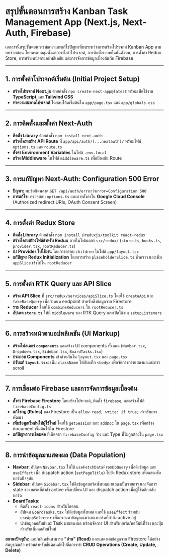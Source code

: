 # สรุปขั้นตอนการสร้าง Kanban Task Management App (Next.js, Next-Auth, Firebase)

เอกสารนี้สรุปขั้นตอนการพัฒนาและแก้ไขปัญหาที่พบระหว่างการสร้างโปรเจกต์ Kanban App ตามบทช่วยสอน โดยครอบคลุมตั้งแต่การตั้งค่าโปรเจกต์, การติดตั้งระบบยืนยันตัวตน, การตั้งค่า Redux Store, การสร้างหน้าตาแอปพลิเคชัน และการจัดการข้อมูลเบื้องต้นกับ Firebase

---

## 1. การตั้งค่าโปรเจกต์เริ่มต้น (Initial Project Setup)

- **สร้างโปรเจกต์ Next.js** ด้วยคำสั่ง `npx create-next-app@latest` พร้อมเปิดใช้งาน **TypeScript** และ **Tailwind CSS**
- **ทำความสะอาดโปรเจกต์** โดยลบโค้ดเริ่มต้นใน `app/page.tsx` และ `app/globals.css`

---

## 2. การติดตั้งและตั้งค่า Next-Auth

- **ติดตั้ง Library** ด้วยคำสั่ง `npm install next-auth`
- **สร้างโครงสร้าง API Route** ที่ `app/api/auth/[...nextauth]/` พร้อมไฟล์ `options.ts` และ `route.ts`
- **ตั้งค่า Environment Variables** ในไฟล์ `.env.local`
- **สร้าง Middleware** ในไฟล์ `middleware.ts` เพื่อป้องกัน Route

---

## 3. การแก้ปัญหา Next-Auth: Configuration 500 Error

- **ปัญหา:** พบข้อผิดพลาด `GET /api/auth/error?error=Configuration 500`
- **การแก้ไข:** ตรวจสอบ `options.ts` และการตั้งค่าใน **Google Cloud Console** (Authorized redirect URIs, OAuth Consent Screen)

---

## 4. การตั้งค่า Redux Store

- **ติดตั้ง Library** ด้วยคำสั่ง `npm install @reduxjs/toolkit react-redux`
- **สร้างโครงสร้างไฟล์สำหรับ Redux** ภายในโฟลเดอร์ `src/redux/` (`store.ts`, `hooks.ts`, `provider.tsx`, `rootReducer.ts`)
- **นำ Provider ไปใช้งาน** โดยการครอบ `children` ในไฟล์ `app/layout.tsx`
- **แก้ปัญหา Redux Initialization** โดยการสร้าง `placeholderSlice.ts` ชั่วคราว และเพิ่ม `appSlice` เข้าไปใน `rootReducer`

---

## 5. การตั้งค่า RTK Query และ API Slice

- **สร้าง API Slice** ที่ `src/redux/services/apiSlice.ts` โดยใช้ `createApi` และ `fakeBaseQuery` เพื่อกำหนด endpoint สำหรับดึงข้อมูลจาก Firestore
- **รวม Reducer** โดยใช้ `combineReducers` ใน `rootReducer.ts`
- **อัปเดต `store.ts`** ให้มี `middleware` ของ RTK Query และเปิดใช้งาน `setupListeners`

---

## 6. การสร้างหน้าตาแอปพลิเคชัน (UI Markup)

- **สร้างโฟลเดอร์ `components`** และสร้าง UI components ทั้งหมด (`Navbar.tsx`, `Dropdown.tsx`, `Sidebar.tsx`, `BoardTasks.tsx`)
- **ประกอบ Components** เข้าด้วยกันใน `layout.tsx` และ `page.tsx`
- **ปรับแก้ `layout.tsx`**: เพิ่ม `className` ให้กับแท็ก `<body>` เพื่อจัดการการแสดงผลและการ scroll

---

## 7. การเชื่อมต่อ Firebase และการจัดการข้อมูลเบื้องต้น

- **ตั้งค่า Firebase Firestore** โดยสร้างโปรเจกต์, ติดตั้ง `firebase`, และสร้างไฟล์ `firebaseConfig.ts`
- **แก้ไขกฎ (Rules)** ของ Firestore เป็น `allow read, write: if true;` สำหรับการพัฒนา
- **เพิ่มข้อมูลเริ่มต้นให้ผู้ใช้ใหม่** โดยใช้ `getSession` และ `addDoc` ใน `page.tsx` เพื่อสร้าง document เริ่มต้นให้ใน Firestore
- **แก้ปัญหาการเชื่อมต่อ** ที่เกิดจาก `firebaseConfig` ว่าง และ Type ที่ไม่ถูกต้องใน `page.tsx`

---

## 8. การนำข้อมูลมาแสดงผล (Data Population)

- **Navbar**: อัปเดต `Navbar.tsx` ให้ใช้ `useFetchDataFromDbQuery` เพื่อดึงข้อมูล และ `useEffect` เพื่อ dispatch action (`setPageTitle`) ไปยัง Redux store เพื่อแสดงชื่อบอร์ดปัจจุบัน
- **Sidebar**: อัปเดต `Sidebar.tsx` ให้ดึงข้อมูลบอร์ดทั้งหมดมาแสดงเป็นรายการ และจัดการ state ของบอร์ดที่กำลัง active เพื่อเปลี่ยน UI และ dispatch action เมื่อผู้ใช้คลิกสลับบอร์ด
- **BoardTasks**:
    - ติดตั้ง `react-icons` สำหรับไอคอน
    - อัปเดต `BoardTasks.tsx` ให้ดึงข้อมูลทั้งหมด และใช้ `useEffect` ร่วมกับ `useAppSelector` เพื่อกรองหาข้อมูลเฉพาะของบอร์ดที่กำลัง active อยู่
    - นำข้อมูลคอลัมน์และ Task มาแสดงผล พร้อมจัดการ UI สำหรับบอร์ด/คอลัมน์ที่ว่าง และปุ่มสำหรับเพิ่มคอลัมน์ใหม่

**สถานะปัจจุบัน:** แอปพลิเคชันสามารถ **"อ่าน" (Read)** และแสดงผลข้อมูลจาก Firestore ได้อย่างสมบูรณ์แล้ว พร้อมสำหรับขั้นตอนถัดไปคือการทำ **CRUD Operations (Create, Update, Delete)**